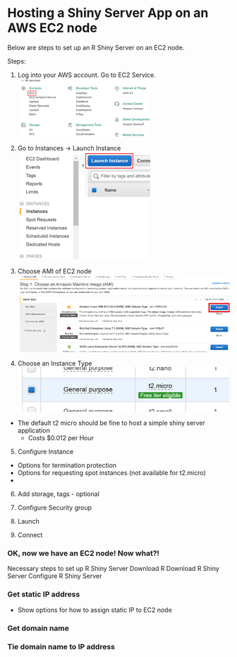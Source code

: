 
# Hosting a Shiny Server App on an AWS EC2 node

Below are steps to set up an R Shiny Server on an EC2 node.


Steps:  
1) Log into your AWS account.  Go to EC2 Service.  
![alt tag](https://github.com/jeremypmobley/shiny_server_website/blob/master/README_pics/AWS_services.PNG)  

2) Go to Instances -> Launch Instance  
![alt tag](https://github.com/jeremypmobley/shiny_server_website/blob/master/README_pics/Launch_instance.PNG)
 
3) Choose AMI of EC2 node  
![alt tag](https://github.com/jeremypmobley/shiny_server_website/blob/master/README_pics/Choose_AMI.PNG)  

4) Choose an Instance Type  
![alt tag](https://github.com/jeremypmobley/shiny_server_website/blob/master/README_pics/general_purpose_node.PNG)  
 * The default t2 micro should be fine to host a simple shiny server application  
	 * Costs $0.012 per Hour

5) Configure Instance  
 * Options for termination protection  
 * Options for requesting spot instances (not available for t2.micro)  
 * 
6) Add storage, tags - optional

7) Configure Security group

8) Launch

9) Connect


### OK, now we have an EC2 node! Now what?!

Necessary steps to set up R Shiny Server
Download R
Download R Shiny Server
Configure R Shiny Server



### Get static IP address

* Show options for how to assign static IP to EC2 node



### Get domain name



### Tie domain name to IP address
























